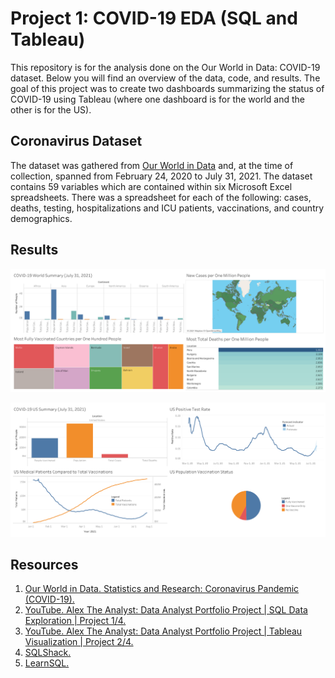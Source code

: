 # Project 1: COVID-19 EDA (SQL and Tableau)

This repository is for the analysis done on the Our World in Data: COVID-19 dataset. Below you will find an overview of the data, code, and results. The goal of this project was to create two dashboards summarizing the status of COVID-19 using Tableau (where one dashboard is for the world and the other is for the US).

## Coronavirus Dataset

The dataset was gathered from [Our World in Data](https://ourworldindata.org/coronavirus) and, at the time of collection, spanned from February 24, 2020 to July 31, 2021. The dataset contains 59 variables which are contained within six Microsoft Excel spreadsheets. There was a spreadsheet for each of the following: cases, deaths, testing, hospitalizations and ICU patients, vaccinations, and country demographics.

## Results

[<img src="COVID19-World-Summary.png">](https://public.tableau.com/app/profile/michael.bryant5195/viz/COVID-19WorldSummaryJuly312021/Dashboard1)

[<img src="COVID-19-US-Summary.png">](https://public.tableau.com/app/profile/michael.bryant5195/viz/COVID-19USSummaryJuly312021/Dashboard1)

## Resources

1. [Our World in Data. Statistics and Research: Coronavirus Pandemic (COVID-19).](https://ourworldindata.org/coronavirus)
2. [YouTube. Alex The Analyst: Data Analyst Portfolio Project | SQL Data Exploration | Project 1/4.](https://www.youtube.com/watch?v=qfyynHBFOsM)
3. [YouTube. Alex The Analyst: Data Analyst Portfolio Project | Tableau Visualization | Project 2/4.](https://www.youtube.com/watch?v=QILNlRvJlfQ)
4. [SQLShack.](https://www.sqlshack.com/)
5. [LearnSQL.](LearnSQL.com/blog/)

